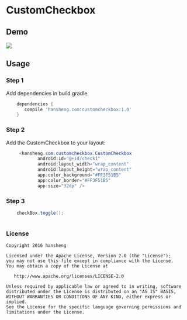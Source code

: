 CustomCheckbox===================## Demo![](https://github.com/fuqinwu/CustomView/blob/master/screenshot/checkbox.gif)## Usage### Step 1Add dependencies in build.gradle.```groovy    dependencies {       compile 'hansheng.com:customcheckbox:1.0'    }```### Step 2Add the CustomCheckbox to your layout:```java     <hansheng.com.customcheckbox.CustomCheckbox            android:id="@+id/check1"            android:layout_width="wrap_content"            android:layout_height="wrap_content"            app:color_background="#FF3F51B5"            app:color_border="#FF3F51B5"            app:size="32dp" />```### Step 3```java    checkBox.toggle();   ```### License```Copyright 2016 hanshengLicensed under the Apache License, Version 2.0 (the "License");you may not use this file except in compliance with the License.You may obtain a copy of the License at   http://www.apache.org/licenses/LICENSE-2.0Unless required by applicable law or agreed to in writing, softwaredistributed under the License is distributed on an "AS IS" BASIS,WITHOUT WARRANTIES OR CONDITIONS OF ANY KIND, either express or implied.See the License for the specific language governing permissions andlimitations under the License.```
